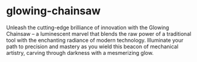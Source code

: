 # glowing-chainsaw
Unleash the cutting-edge brilliance of innovation with the Glowing Chainsaw – a luminescent marvel that blends the raw power of a traditional tool with the enchanting radiance of modern technology. Illuminate your path to precision and mastery as you wield this beacon of mechanical artistry, carving through darkness with a mesmerizing glow.
